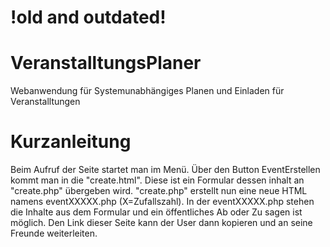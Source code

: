 # !old and outdated!

# VeranstalltungsPlaner
Webanwendung für Systemunabhängiges Planen und Einladen für Veranstalltungen

# Kurzanleitung
Beim Aufruf der Seite startet man im Menü.
Über den Button EventErstellen kommt man in die "create.html".
Diese ist ein Formular dessen inhalt an "create.php" übergeben wird.
"create.php" erstellt nun eine neue HTML namens eventXXXXX.php (X=Zufallszahl).
In der eventXXXXX.php stehen die Inhalte aus dem Formular und ein öffentliches Ab oder Zu sagen ist möglich.
Den Link dieser Seite kann der User dann kopieren und an seine Freunde weiterleiten.
